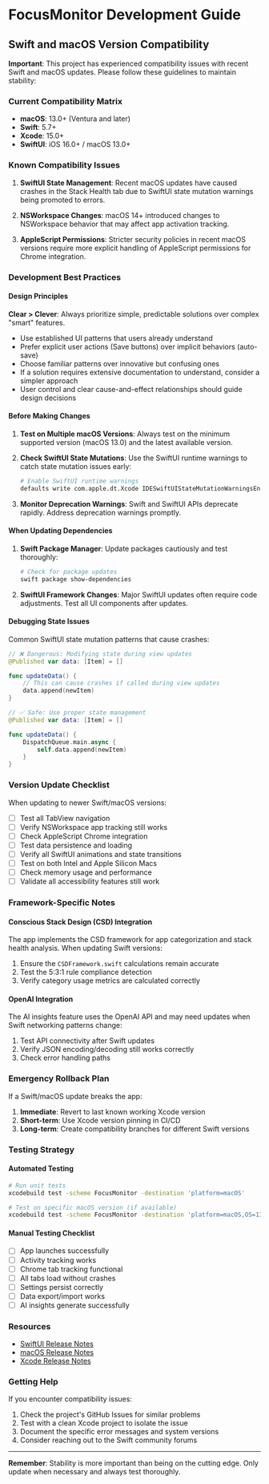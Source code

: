 # FocusMonitor Development Guide

## Swift and macOS Version Compatibility

**Important**: This project has experienced compatibility issues with recent Swift and macOS updates. Please follow these guidelines to maintain stability:

### Current Compatibility Matrix

- **macOS**: 13.0+ (Ventura and later)
- **Swift**: 5.7+
- **Xcode**: 15.0+
- **SwiftUI**: iOS 16.0+ / macOS 13.0+

### Known Compatibility Issues

1. **SwiftUI State Management**: Recent macOS updates have caused crashes in the Stack Health tab due to SwiftUI state mutation warnings being promoted to errors.

2. **NSWorkspace Changes**: macOS 14+ introduced changes to NSWorkspace behavior that may affect app activation tracking.

3. **AppleScript Permissions**: Stricter security policies in recent macOS versions require more explicit handling of AppleScript permissions for Chrome integration.

### Development Best Practices

#### Design Principles

**Clear > Clever**: Always prioritize simple, predictable solutions over complex "smart" features.

- Use established UI patterns that users already understand
- Prefer explicit user actions (Save buttons) over implicit behaviors (auto-save)
- Choose familiar patterns over innovative but confusing ones
- If a solution requires extensive documentation to understand, consider a simpler approach
- User control and clear cause-and-effect relationships should guide design decisions

#### Before Making Changes

1. **Test on Multiple macOS Versions**: Always test on the minimum supported version (macOS 13.0) and the latest available version.

2. **Check SwiftUI State Mutations**: Use the SwiftUI runtime warnings to catch state mutation issues early:
   ```bash
   # Enable SwiftUI runtime warnings
   defaults write com.apple.dt.Xcode IDESwiftUIStateMutationWarningsEnabled -bool YES
   ```

3. **Monitor Deprecation Warnings**: Swift and SwiftUI APIs deprecate rapidly. Address deprecation warnings promptly.

#### When Updating Dependencies

1. **Swift Package Manager**: Update packages cautiously and test thoroughly:
   ```bash
   # Check for package updates
   swift package show-dependencies
   ```

2. **SwiftUI Framework Changes**: Major SwiftUI updates often require code adjustments. Test all UI components after updates.

#### Debugging State Issues

Common SwiftUI state mutation patterns that cause crashes:

```swift
// ❌ Dangerous: Modifying state during view updates
@Published var data: [Item] = []

func updateData() {
    // This can cause crashes if called during view updates
    data.append(newItem)
}

// ✅ Safe: Use proper state management
@Published var data: [Item] = []

func updateData() {
    DispatchQueue.main.async {
        self.data.append(newItem)
    }
}
```

### Version Update Checklist

When updating to newer Swift/macOS versions:

- [ ] Test all TabView navigation
- [ ] Verify NSWorkspace app tracking still works
- [ ] Check AppleScript Chrome integration
- [ ] Test data persistence and loading
- [ ] Verify all SwiftUI animations and state transitions
- [ ] Test on both Intel and Apple Silicon Macs
- [ ] Check memory usage and performance
- [ ] Validate all accessibility features still work

### Framework-Specific Notes

#### Conscious Stack Design (CSD) Integration

The app implements the CSD framework for app categorization and stack health analysis. When updating Swift versions:

1. Ensure the `CSDFramework.swift` calculations remain accurate
2. Test the 5:3:1 rule compliance detection
3. Verify category usage metrics are calculated correctly

#### OpenAI Integration

The AI insights feature uses the OpenAI API and may need updates when Swift networking patterns change:

1. Test API connectivity after Swift updates
2. Verify JSON encoding/decoding still works correctly
3. Check error handling paths

### Emergency Rollback Plan

If a Swift/macOS update breaks the app:

1. **Immediate**: Revert to last known working Xcode version
2. **Short-term**: Use Xcode version pinning in CI/CD
3. **Long-term**: Create compatibility branches for different Swift versions

### Testing Strategy

#### Automated Testing

```bash
# Run unit tests
xcodebuild test -scheme FocusMonitor -destination 'platform=macOS'

# Test on specific macOS version (if available)
xcodebuild test -scheme FocusMonitor -destination 'platform=macOS,OS=13.0'
```

#### Manual Testing Checklist

- [ ] App launches successfully
- [ ] Activity tracking works
- [ ] Chrome tab tracking functional
- [ ] All tabs load without crashes
- [ ] Settings persist correctly
- [ ] Data export/import works
- [ ] AI insights generate successfully

### Resources

- [SwiftUI Release Notes](https://developer.apple.com/documentation/swiftui/swiftui_release_notes)
- [macOS Release Notes](https://developer.apple.com/documentation/macos-release-notes)
- [Xcode Release Notes](https://developer.apple.com/documentation/xcode-release-notes)

### Getting Help

If you encounter compatibility issues:

1. Check the project's GitHub Issues for similar problems
2. Test with a clean Xcode project to isolate the issue
3. Document the specific error messages and system versions
4. Consider reaching out to the Swift community forums

---

**Remember**: Stability is more important than being on the cutting edge. Only update when necessary and always test thoroughly.